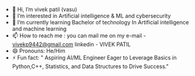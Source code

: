 - 👋 Hi, I’m vivek patil (vasu)
- 👀 I’m interested in Artificial intelligence & ML and cybersecurity 
- 🌱 I’m currently learning Bachelor of technology In Artificial intelligence and machine learning 
- 📫 How to reach me : you can mail me on my
     e-mail - vivekp9442@gmail.com
     linkedin - VIVEK PATIL
- 😄 Pronouns: He/Him
- ⚡ Fun fact: " Aspiring AI/ML Engineer Eager to Leverage Basics in Python,C++,
      Statistics, and Data Structures to Drive Success."

<!---
Vassuu143/Vassuu143 is a ✨ special ✨ repository because its `README.md` (this file) appears on your GitHub profile.
You can click the Preview link to take a look at your changes.
--->
